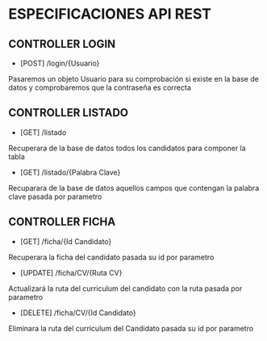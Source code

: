 # ESPECIFICACIONES API REST

## CONTROLLER LOGIN

* [POST] /login/{Usuario} 

Pasaremos un objeto Usuario para su comprobación si existe en la base de datos y comprobaremos que la contraseña es correcta

## CONTROLLER LISTADO

* [GET] /listado

Recuperara de la base de datos todos los candidatos para componer la tabla

* [GET] /listado/{Palabra Clave}

Recuparara de la base de datos aquellos campos que contengan la palabra clave pasada por parametro

## CONTROLLER FICHA 

* [GET] /ficha/{Id Candidato}

Recuperara la ficha del candidato pasada su id por parametro

* [UPDATE] /ficha/CV/{Ruta CV}

Actualizará la ruta del curriculum del candidato con la ruta pasada por parametro

* [DELETE] /ficha/CV/{Id Candidato}

Eliminara la ruta del curriculum del Candidato pasada su id por parametro
